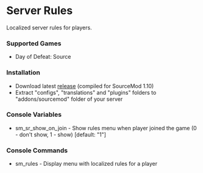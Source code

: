 # Server Rules

Localized server rules for players.

### Supported Games

* Day of Defeat: Source

### Installation

* Download latest [release](https://github.com/Dron-elektron/server-rules/releases) (compiled for SourceMod 1.10)
* Extract "configs", "translations" and "plugins" folders to "addons/sourcemod" folder of your server

### Console Variables

* sm_sr_show_on_join - Show rules menu when player joined the game (0 - don't show, 1 - show) [default: "1"]

### Console Commands

* sm_rules - Display menu with localized rules for a player
